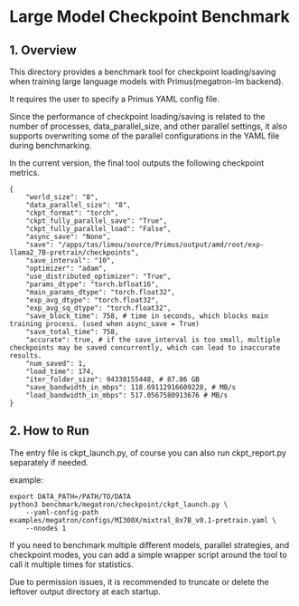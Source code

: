 # Large Model Checkpoint Benchmark
## 1. Overview
This directory provides a benchmark tool for checkpoint loading/saving when training large language models with Primus(megatron-lm backend).

It requires the user to specify a Primus YAML config file.

Since the performance of checkpoint loading/saving is related to the number of processes, data_parallel_size, and other parallel settings,
it also supports overwriting some of the parallel configurations in the YAML file during benchmarking.

In the current version, the final tool outputs the following checkpoint metrics.
```
{
    "world_size": "8",
    "data_parallel_size": "8",
    "ckpt_format": "torch",
    "ckpt_fully_parallel_save": "True",
    "ckpt_fully_parallel_load": "False",
    "async_save": "None",
    "save": "/apps/tas/limou/source/Primus/output/amd/root/exp-llama2_7B-pretrain/checkpoints",
    "save_interval": "10",
    "optimizer": "adam",
    "use_distributed_optimizer": "True",
    "params_dtype": "torch.bfloat16",
    "main_params_dtype": "torch.float32",
    "exp_avg_dtype": "torch.float32",
    "exp_avg_sq_dtype": "torch.float32",
    "save_block_time": 758, # time in seconds, which blocks main training process. (used when async_save = True)
    "save_total_time": 758,
    "accurate": true, # if the save_interval is too small, multiple checkpoints may be saved concurrently, which can lead to inaccurate results.
    "num_saved": 1,
    "load_time": 174,
    "iter_folder_size": 94338155448, # 87.86 GB
    "save_bandwidth_in_mbps": 118.69112916609228, # MB/s
    "load_bandwidth_in_mbps": 517.0567580913676 # MB/s
}
```

## 2. How to Run

The entry file is ckpt_launch.py, of course you can also run ckpt_report.py separately if needed.

example:
```
export DATA_PATH=/PATH/TO/DATA
python3 benchmark/megatron/checkpoint/ckpt_launch.py \
    --yaml-config-path examples/megatron/configs/MI300X/mixtral_8x7B_v0.1-pretrain.yaml \
    --nnodes 1
```
If you need to benchmark multiple different models, parallel strategies, and checkpoint modes,
you can add a simple wrapper script around the tool to call it multiple times for statistics.

Due to permission issues, it is recommended to truncate or delete the leftover output directory at each startup.
